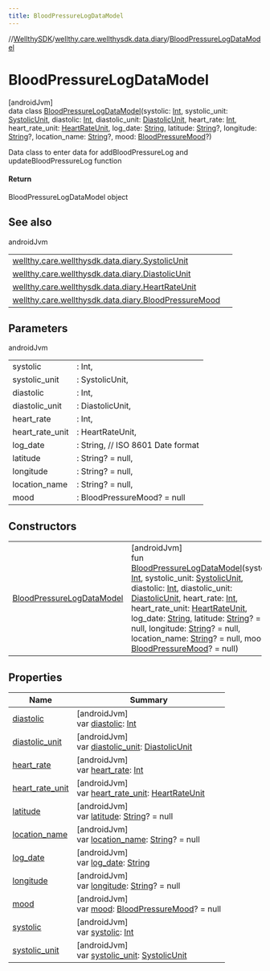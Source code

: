 ```yaml
---
title: BloodPressureLogDataModel
---
```

//[WellthySDK](../../../index.html)/[wellthy.care.wellthysdk.data.diary](../index.html)/[BloodPressureLogDataModel](index.html)



# BloodPressureLogDataModel



[androidJvm]\
data class [BloodPressureLogDataModel](index.html)(systolic: [Int](https://kotlinlang.org/api/latest/jvm/stdlib/kotlin/-int/index.html), systolic_unit: [SystolicUnit](../-systolic-unit/index.html), diastolic: [Int](https://kotlinlang.org/api/latest/jvm/stdlib/kotlin/-int/index.html), diastolic_unit: [DiastolicUnit](../-diastolic-unit/index.html), heart_rate: [Int](https://kotlinlang.org/api/latest/jvm/stdlib/kotlin/-int/index.html), heart_rate_unit: [HeartRateUnit](../-heart-rate-unit/index.html), log_date: [String](https://kotlinlang.org/api/latest/jvm/stdlib/kotlin/-string/index.html), latitude: [String](https://kotlinlang.org/api/latest/jvm/stdlib/kotlin/-string/index.html)?, longitude: [String](https://kotlinlang.org/api/latest/jvm/stdlib/kotlin/-string/index.html)?, location_name: [String](https://kotlinlang.org/api/latest/jvm/stdlib/kotlin/-string/index.html)?, mood: [BloodPressureMood](../-blood-pressure-mood/index.html)?)

Data class to enter data for addBloodPressureLog and updateBloodPressureLog function



#### Return



BloodPressureLogDataModel object



## See also


androidJvm

| | |
|---|---|
| [wellthy.care.wellthysdk.data.diary.SystolicUnit](../-systolic-unit/index.html) |  |
| [wellthy.care.wellthysdk.data.diary.DiastolicUnit](../-diastolic-unit/index.html) |  |
| [wellthy.care.wellthysdk.data.diary.HeartRateUnit](../-heart-rate-unit/index.html) |  |
| [wellthy.care.wellthysdk.data.diary.BloodPressureMood](../-blood-pressure-mood/index.html) |  |



## Parameters


androidJvm

| | |
|---|---|
| systolic | : Int, |
| systolic_unit | : SystolicUnit, |
| diastolic | : Int, |
| diastolic_unit | : DiastolicUnit, |
| heart_rate | : Int, |
| heart_rate_unit | : HeartRateUnit, |
| log_date | : String, // ISO 8601 Date format |
| latitude | : String? = null, |
| longitude | : String? = null, |
| location_name | : String? = null, |
| mood | : BloodPressureMood? = null |



## Constructors


| | |
|---|---|
| [BloodPressureLogDataModel](-blood-pressure-log-data-model.html) | [androidJvm]<br>fun [BloodPressureLogDataModel](-blood-pressure-log-data-model.html)(systolic: [Int](https://kotlinlang.org/api/latest/jvm/stdlib/kotlin/-int/index.html), systolic_unit: [SystolicUnit](../-systolic-unit/index.html), diastolic: [Int](https://kotlinlang.org/api/latest/jvm/stdlib/kotlin/-int/index.html), diastolic_unit: [DiastolicUnit](../-diastolic-unit/index.html), heart_rate: [Int](https://kotlinlang.org/api/latest/jvm/stdlib/kotlin/-int/index.html), heart_rate_unit: [HeartRateUnit](../-heart-rate-unit/index.html), log_date: [String](https://kotlinlang.org/api/latest/jvm/stdlib/kotlin/-string/index.html), latitude: [String](https://kotlinlang.org/api/latest/jvm/stdlib/kotlin/-string/index.html)? = null, longitude: [String](https://kotlinlang.org/api/latest/jvm/stdlib/kotlin/-string/index.html)? = null, location_name: [String](https://kotlinlang.org/api/latest/jvm/stdlib/kotlin/-string/index.html)? = null, mood: [BloodPressureMood](../-blood-pressure-mood/index.html)? = null) |


## Properties


| Name | Summary |
|---|---|
| [diastolic](diastolic.html) | [androidJvm]<br>var [diastolic](diastolic.html): [Int](https://kotlinlang.org/api/latest/jvm/stdlib/kotlin/-int/index.html) |
| [diastolic_unit](diastolic_unit.html) | [androidJvm]<br>var [diastolic_unit](diastolic_unit.html): [DiastolicUnit](../-diastolic-unit/index.html) |
| [heart_rate](heart_rate.html) | [androidJvm]<br>var [heart_rate](heart_rate.html): [Int](https://kotlinlang.org/api/latest/jvm/stdlib/kotlin/-int/index.html) |
| [heart_rate_unit](heart_rate_unit.html) | [androidJvm]<br>var [heart_rate_unit](heart_rate_unit.html): [HeartRateUnit](../-heart-rate-unit/index.html) |
| [latitude](latitude.html) | [androidJvm]<br>var [latitude](latitude.html): [String](https://kotlinlang.org/api/latest/jvm/stdlib/kotlin/-string/index.html)? = null |
| [location_name](location_name.html) | [androidJvm]<br>var [location_name](location_name.html): [String](https://kotlinlang.org/api/latest/jvm/stdlib/kotlin/-string/index.html)? = null |
| [log_date](log_date.html) | [androidJvm]<br>var [log_date](log_date.html): [String](https://kotlinlang.org/api/latest/jvm/stdlib/kotlin/-string/index.html) |
| [longitude](longitude.html) | [androidJvm]<br>var [longitude](longitude.html): [String](https://kotlinlang.org/api/latest/jvm/stdlib/kotlin/-string/index.html)? = null |
| [mood](mood.html) | [androidJvm]<br>var [mood](mood.html): [BloodPressureMood](../-blood-pressure-mood/index.html)? = null |
| [systolic](systolic.html) | [androidJvm]<br>var [systolic](systolic.html): [Int](https://kotlinlang.org/api/latest/jvm/stdlib/kotlin/-int/index.html) |
| [systolic_unit](systolic_unit.html) | [androidJvm]<br>var [systolic_unit](systolic_unit.html): [SystolicUnit](../-systolic-unit/index.html) |

